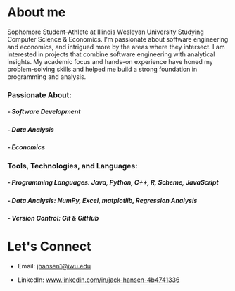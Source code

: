 # About me
Sophomore Student-Athlete at Illinois Wesleyan University Studying Computer Science & Economics. I'm passionate about software engineering and economics, and intrigued more by the areas where they intersect. I am interested in projects that combine software engineering with analytical insights. My academic focus and hands-on experience have honed my problem-solving skills and helped me build a strong foundation in programming and analysis.

### Passionate About: 
##### - Software Development 
##### - Data Analysis 
##### - Economics

### Tools, Technologies, and Languages: 

##### - Programming Languages: Java, Python, C++, R, Scheme, JavaScript

##### - Data Analysis: NumPy, Excel, matplotlib, Regression Analysis 

##### - Version Control: Git & GitHub


# Let's Connect 

- Email: jhansen1@iwu.edu

- LinkedIn: www.linkedin.com/in/jack-hansen-4b4741336
